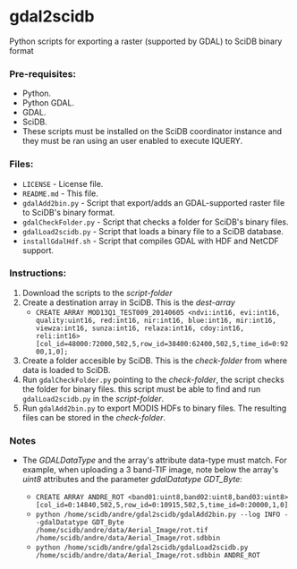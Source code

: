 gdal2scidb
==========

Python scripts for exporting a raster (supported by GDAL) to SciDB binary format

<h3>Pre-requisites:</h3>
<ul>
<li>Python.</li>
<li>Python GDAL.</li>
<li>GDAL.</li>
<li>SciDB.</li>
<li>These scripts must be installed on the SciDB coordinator instance and they must be ran using an user enabled to execute IQUERY.</li>
</ul>

<h3>Files:</h3>
<ul>	
<li><code>LICENSE</code> - License file.</li>
<li><code>README.md</code> - This file.</li>
<li><code>gdalAdd2bin.py</code> - Script that export/adds an GDAL-supported raster file to SciDB's binary format.</li>
<li><code>gdalCheckFolder.py</code> - Script that checks a folder for SciDB's binary files.</li>
<li><code>gdalLoad2scidb.py</code> - Script that loads a binary file to a SciDB database.</li>
<li><code>installGdalHdf.sh</code> - Script that compiles GDAL with HDF and NetCDF support.</li>
</ul>

<h3>Instructions:</h3>
<ol>
<li>Download the scripts to the <i>script-folder</i></li>
<li>Create a destination array in SciDB. This is the <i>dest-array</i>
	<ul>
	<li>
	<code>CREATE ARRAY MOD13Q1_TEST009_20140605 &lt;ndvi:int16, evi:int16, quality:uint16, red:int16, nir:int16, blue:int16, mir:int16, viewza:int16, sunza:int16, relaza:int16, cdoy:int16, reli:int16&gt; [col_id=48000:72000,502,5,row_id=38400:62400,502,5,time_id=0:9200,1,0];</code>
	</li>
	</ul>
</li>
<li>Create a folder accesible by SciDB. This is the <i>check-folder</i> from where data is loaded to SciDB.</li>
<li>Run <code>gdalCheckFolder.py</code> pointing to the <i>check-folder</i>, the script checks the folder for binary files. this script must be able to find and run <code>gdalLoad2scidb.py</code> in the <i>script-folder</i>.</li>
<li>Run <code>gdalAdd2bin.py</code> to export MODIS HDFs to binary files. The resulting files can be stored in the <i>check-folder</i>.</li>
</ol>

<h3>Notes</h3>
<ul>
<li>The <em>GDALDataType</em> and the array's attribute data-type must match. For example, when uploading a 3 band-TIF image, note below the array's <em>uint8</em> attributes and the parameter <em>gdalDatatype GDT_Byte</em>:</li>
	<ul>
	<li><code>CREATE ARRAY ANDRE_ROT &lt;band01:uint8,band02:uint8,band03:uint8&gt; [col_id=0:14840,502,5,row_id=0:10915,502,5,time_id=0:20000,1,0]</code></li>
	<li><code>python /home/scidb/andre/gdal2scidb/gdalAdd2bin.py --log INFO --gdalDatatype GDT_Byte /home/scidb/andre/data/Aerial_Image/rot.tif /home/scidb/andre/data/Aerial_Image/rot.sdbbin</code></li>
	<li><code>python /home/scidb/andre/gdal2scidb/gdalLoad2scidb.py /home/scidb/andre/data/Aerial_Image/rot.sdbbin ANDRE_ROT</code></li>
	</ul>
</ul>
